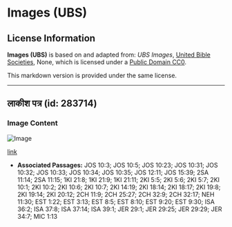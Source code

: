 # Images (UBS)

## License Information

**Images (UBS)** is based on and adapted from: _UBS Images_, [United Bible Societies](https://unitedbiblesocieties.org/), None, which is licensed under a [Public Domain CC0](https://creativecommons.org/public-domain/cc0/).

This markdown version is provided under the same license.



--------------------------------

## लाकीश पत्र (id: 283714)

### Image Content

![Image](https://cdn.aquifer.bible/aquifer-content/resources/Media/WEB-0573_lachish_letter.jpg)

[link](https://cdn.aquifer.bible/aquifer-content/resources/Media/WEB-0573_lachish_letter.jpg)

* **Associated Passages:** JOS 10:3; JOS 10:5; JOS 10:23; JOS 10:31; JOS 10:32; JOS 10:33; JOS 10:34; JOS 10:35; JOS 12:11; JOS 15:39; 2SA 11:14; 2SA 11:15; 1KI 21:8; 1KI 21:9; 1KI 21:11; 2KI 5:5; 2KI 5:6; 2KI 5:7; 2KI 10:1; 2KI 10:2; 2KI 10:6; 2KI 10:7; 2KI 14:19; 2KI 18:14; 2KI 18:17; 2KI 19:8; 2KI 19:14; 2KI 20:12; 2CH 11:9; 2CH 25:27; 2CH 32:9; 2CH 32:17; NEH 11:30; EST 1:22; EST 3:13; EST 8:5; EST 8:10; EST 9:20; EST 9:30; ISA 36:2; ISA 37:8; ISA 37:14; ISA 39:1; JER 29:1; JER 29:25; JER 29:29; JER 34:7; MIC 1:13

